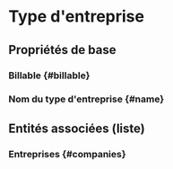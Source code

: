 # Type d'entreprise
<!--- THIS FILE IS GENERATED PLEASE DO NOT EDIT IT DIRECTLY --->



## Propriétés de base

### Billable {#billable}
        

### Nom du type d'entreprise {#name}
        




## Entités associées (liste)

### Entreprises {#companies}
        




